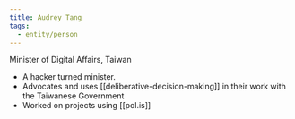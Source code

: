 ```yaml
---
title: Audrey Tang
tags:
  - entity/person
---
```

Minister of Digital Affairs, Taiwan

- A hacker turned minister. 
- Advocates and uses [[deliberative-decision-making]] in their work with the Taiwanese Government
- Worked on projects using [[pol.is]]

